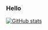 ### Hello
[![GitHub stats](https://github-readme-stats.vercel.app/api?username=NotFish232?&theme=onedark)](https://github.com/anuraghazra/github-readme-stats)
